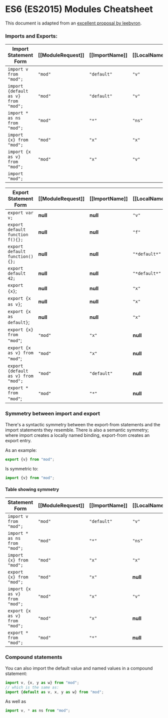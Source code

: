 # ES6 (ES2015) Modules Cheatsheet

This document is adapted from an [excellent proposal by leebyron](https://github.com/leebyron/ecmascript-more-export-from).

### Imports and Exports:

Import Statement Form               | [[ModuleRequest]] | [[ImportName]] | [[LocalName]]
---------------------               | ----------------- | -------------- | -------------
`import v from "mod";`              | `"mod"`           | `"default"`    | `"v"`
`import {default as v} from "mod";` | `"mod"`           | `"default"`    | `"v"`
`import * as ns from "mod";`        | `"mod"`           | `"*"`          | `"ns"`
`import {x} from "mod";`            | `"mod"`           | `"x"`          | `"x"`
`import {x as v} from "mod";`       | `"mod"`           | `"x"`          | `"v"`
`import "mod";`                     |                   |                |


Export Statement Form               | [[ModuleRequest]] | [[ImportName]] | [[LocalName]] | [[ExportName]]
---------------------               | ----------------- | -------------- | ------------- | --------------
`export var v;`                     | **null**          | **null**       | `"v"`         | `"v"`
`export default function f(){};`    | **null**          | **null**       | `"f"`         | `"default"`
`export default function(){};`      | **null**          | **null**       | `"*default*"` | `"default"`
`export default 42;`                | **null**          | **null**       | `"*default*"` | `"default"`
`export {x}`;                       | **null**          | **null**       | `"x"`         | `"x"`
`export {x as v}`;                  | **null**          | **null**       | `"x"`         | `"v"`
`export {x as default}`;            | **null**          | **null**       | `"x"`         | `"default"`
`export {x} from "mod"`;            | `"mod"`           | `"x"`          | **null**      | `"x"`
`export {x as v} from "mod"`;       | `"mod"`           | `"x"`          | **null**      | `"v"`
`export {default as v} from "mod";` | `"mod"`           | `"default"`    | **null**      | `"v"`
`export * from "mod"`;              | `"mod"`           | `"*"`          | **null**      | **null**


### Symmetry between import and export

There's a syntactic symmetry between the export-from statements and the import
statements they resemble. There is also a semantic symmetry; where import
creates a locally named binding, export-from creates an export entry.

As an example:

```js
export {v} from "mod";
```

Is symmetric to:

```js
import {v} from "mod";
```

#### Table showing symmetry

Statement Form                          | [[ModuleRequest]] | [[ImportName]] | [[LocalName]]  | [[ExportName]]
--------------                          | ----------------- | -------------- | -------------- | --------------
`import v from "mod";`                  | `"mod"`           | `"default"`    | `"v"`          |
`import * as ns from "mod";`            | `"mod"`           | `"*"`          | `"ns"`         |
`import {x} from "mod";`                | `"mod"`           | `"x"`          | `"x"`          |
`export {x} from "mod";`                | `"mod"`           | `"x"`          | **null**       | `"x"`
`import {x as v} from "mod";`           | `"mod"`           | `"x"`          | `"v"`          |
`export {x as v} from "mod";`           | `"mod"`           | `"x"`          | **null**       | `"v"`
`export * from "mod";`                  | `"mod"`           | `"*"`          | **null**       | **null** (many)

### Compound statements

You can also import the default value and named values in a compound statement:

```js
import v, {x, y as w} from "mod";
// which is the same as:
import {default as v, x, y as w} from "mod";
```

As well as

```js
import v, * as ns from "mod";
```
